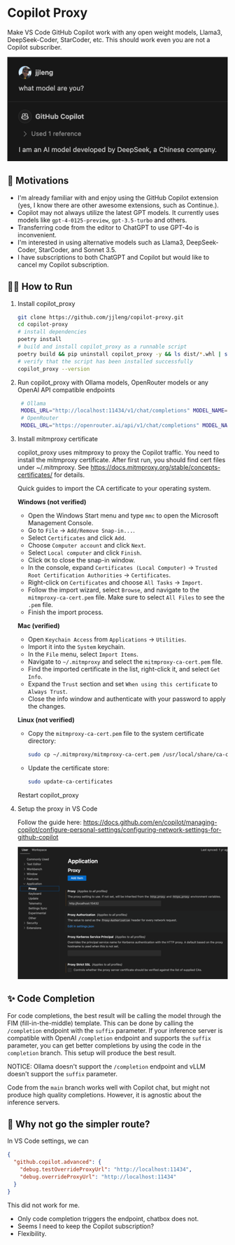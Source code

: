# Copilot Proxy

Make VS Code GitHub Copilot work with any open weight models, Llama3, DeepSeek-Coder, StarCoder, etc.
This should work even you are not a Copilot subscriber.

<div>
  <img src="./docs/what-model-are-you.png" alt="Screenshot - Lennon" max-width="600">
</div>

## 🌟 Motivations
- I'm already familiar with and enjoy using the GitHub Copilot extension (yes, I know there are other awesome extensions, such as Continue.).
- Copilot may not always utilize the latest GPT models. It currently uses models like `gpt-4-0125-preview`, `gpt-3.5-turbo` and others.
- Transferring code from the editor to ChatGPT to use GPT-4o is inconvenient.
- I'm interested in using alternative models such as Llama3, DeepSeek-Coder, StarCoder, and Sonnet 3.5.
- I have subscriptions to both ChatGPT and Copilot but would like to cancel my Copilot subscription.


## 🏃‍♂️ How to Run

1. Install copilot_proxy

    ```bash
    git clone https://github.com/jjleng/copilot-proxy.git
    cd copilot-proxy
    # install dependencies
    poetry install
    # build and install copilot_proxy as a runnable script
    poetry build && pip uninstall copilot_proxy -y && ls dist/*.whl | sort -V | tail -n 1 | xargs pip install
    # verify that the script has been installed successfully
    copilot_proxy --version
    ```

2. Run copilot_proxy with Ollama models, OpenRouter models or any OpenAI API compatible endpoints

   ```bash
    # Ollama
    MODEL_URL="http://localhost:11434/v1/chat/completions" MODEL_NAME="llama3:instruct" MODEL_API_KEY="whatever" copilot_proxy start
    # OpenRouter
    MODEL_URL="https://openrouter.ai/api/v1/chat/completions" MODEL_NAME="deepseek/deepseek-coder" MODEL_API_KEY="YOUR_KEY" copilot_proxy start
   ```

3. Install mitmproxy certificate

   copilot_proxy uses mitmproxy to proxy the Copilot traffic. You need to install the mitmproxy certificate.
   After first run, you should find cert files under ~/.mitmproxy. See https://docs.mitmproxy.org/stable/concepts-certificates/ for details.

   Quick guides to import the CA certificate to your operating system.

   **Windows (not verified)**
   - Open the Windows Start menu and type `mmc` to open the Microsoft Management Console.
   - Go to `File` -> `Add/Remove Snap-in...`.
   - Select `Certificates` and click `Add`.
   - Choose `Computer account` and click `Next`.
   - Select `Local computer` and click `Finish`.
   - Click `OK` to close the snap-in window.
   - In the console, expand `Certificates (Local Computer)` -> `Trusted Root Certification Authorities` -> `Certificates`.
   - Right-click on `Certificates` and choose `All Tasks` -> `Import`.
   - Follow the import wizard, select `Browse`, and navigate to the `mitmproxy-ca-cert.pem` file. Make sure to select `All Files` to see the `.pem` file.
   - Finish the import process.

   **Mac (verified)**
   - Open `Keychain Access` from `Applications` -> `Utilities`.
   - Import it into the `System` keychain.
   - In the `File` menu, select `Import Items`.
   - Navigate to `~/.mitmproxy` and select the `mitmproxy-ca-cert.pem` file.
   - Find the imported certificate in the list, right-click it, and select `Get Info`.
   - Expand the `Trust` section and set `When using this certificate` to `Always Trust`.
   - Close the info window and authenticate with your password to apply the changes.

   **Linux (not verified)**
   - Copy the `mitmproxy-ca-cert.pem` file to the system certificate directory:
     ```bash
     sudo cp ~/.mitmproxy/mitmproxy-ca-cert.pem /usr/local/share/ca-certificates/mitmproxy-ca-cert.crt
     ```

   - Update the certificate store:
     ```bash
     sudo update-ca-certificates
     ```

   Restart copilot_proxy

4. Setup the proxy in VS Code

   Follow the guide here:
   https://docs.github.com/en/copilot/managing-copilot/configure-personal-settings/configuring-network-settings-for-github-copilot
    <div align="center">
      <img src="./docs/proxy.png" alt="Screenshot - Lennon" max-width="600">
    </div>

## ✨ Code Completion
For code completions, the best result will be calling the model through the FIM (fill-in-the-middle) template. This can be done by calling the `/completion` endpoint with the `suffix` parameter. If your inference server is compatible with OpenAI `/completion` endpoint and supports the `suffix` parameter, you can get better completions by using the code in the `completion` branch. This setup will produce the best result.

NOTICE: Ollama doesn't support the `/completion` endpoint and vLLM doesn't support the `suffix` parameter.

Code from the `main` branch works well with Copilot chat, but might not produce high quality completions. However, it is agnostic about the inference servers.

## 🤔 Why not go the simpler route?
In VS Code settings, we can
```json
{
  "github.copilot.advanced": {
    "debug.testOverrideProxyUrl": "http://localhost:11434",
    "debug.overrideProxyUrl": "http://localhost:11434"
  }
}
```

This did not work for me.
- Only code completion triggers the endpoint, chatbox does not.
- Seems I need to keep the Copilot subscription?
- Flexibility.
